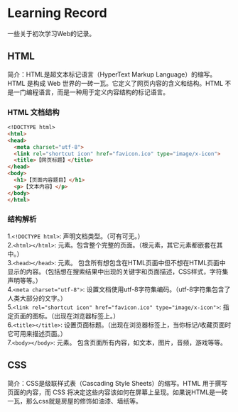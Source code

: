 # Learning Record

一些关于初次学习Web的记录。

## HTML

简介：HTML是超文本标记语言（HyperText Markup Language）的缩写。HTML 是构成 Web 世界的一砖一瓦。它定义了网页内容的含义和结构。HTML 不是一门编程语言，而是一种用于定义内容结构的标记语言。

### HTML 文档结构
```markdown
<!DOCTYPE html>
<html>
<head>
  <meta charset="utf-8">
  <link rel="shortcut icon" href="favicon.ico" type="image/x-icon">
  <title>【网页标题】</title>
</head>
<body>
  <h1>【页面内容题目】</h1>
  <p>【文本内容】</p>
</body>
</html>
```
### 结构解析
1.`<!DOCTYPE html>`: 声明文档类型。（可有可无。）  
2.`<html></html>`: <html>元素。包含整个完整的页面。（根元素，其它元素都嵌套在其中。）  
3.`<head></head>`: <head>元素。 包含所有想包含在HTML页面中但不想在HTML页面中显示的内容。（包括想在搜索结果中出现的关键字和页面描述，CSS样式，字符集声明等等。）  
4.`<meta charset="utf-8">`: 设置文档使用utf-8字符集编码。（utf-8字符集包含了人类大部分的文字。）  
5.`<link rel="shortcut icon" href="favicon.ico" type="image/x-icon">`: 指定页面的图标。（出现在浏览器标签上。）  
6.`<title></title>`: 设置页面标题。（出现在浏览器标签上，当你标记/收藏页面时它可用来描述页面。）  
7.`<body></body>`: <body>元素。 包含页面所有内容，如文本，图片，音频，游戏等等。  


## CSS
简介：CSS是级联样式表（Cascading Style Sheets）的缩写。HTML 用于撰写页面的内容，而 CSS 将决定这些内容该如何在屏幕上呈现。如果说HTML是一砖一瓦，那么css就是房屋的修饰如油漆、墙纸等。




